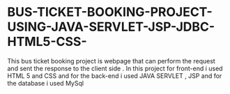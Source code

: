 # BUS-TICKET-BOOKING-PROJECT-USING-JAVA-SERVLET-JSP-JDBC-HTML5-CSS-
This bus ticket booking project is webpage that can perform the request and sent the response to the client side . In this project for front-end i used HTML 5 and CSS and for the back-end i used JAVA SERVLET , JSP and for the database i used MySql
